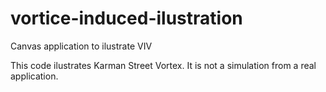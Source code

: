 # vortice-induced-ilustration
Canvas application to ilustrate VIV

This code ilustrates Karman Street Vortex. It is not a simulation from a real application.
